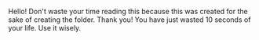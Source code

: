 Hello! Don't waste your time reading this because this was created for the sake of creating the folder. Thank you! You have just wasted 10 seconds of your life. Use it wisely.
